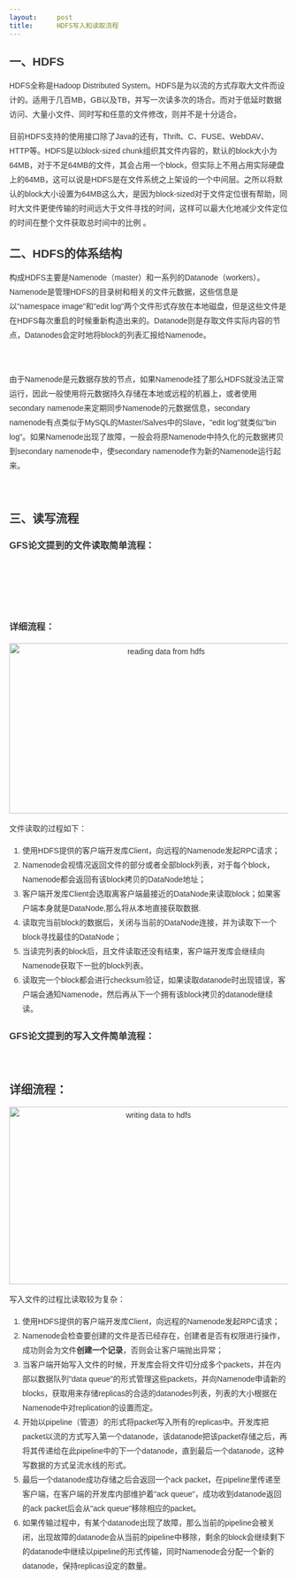 ```yaml
---
layout:     post
title:      HDFS写入和读取流程
---
```

<div id="article_content" class="article_content clearfix csdn-tracking-statistics" data-pid="blog" data-mod="popu_307" data-dsm="post">
								            <link rel="stylesheet" href="https://csdnimg.cn/release/phoenix/template/css/ck_htmledit_views-f76675cdea.css">
						<div class="htmledit_views" id="content_views">
                
<h2 style="margin-left:0px;color:rgb(51,51,51);font-family:Arial;line-height:26px;text-align:left;">
一、HDFS</h2>
<p style="color:rgb(51,51,51);font-family:Arial;font-size:14px;line-height:26px;text-align:left;">
HDFS全称是Hadoop Distributed System。HDFS是为以流的方式存取大文件而设计的。适用于几百MB，GB以及TB，并写一次读多次的场合。而对于低延时数据访问、大量小文件、同时写和任意的文件修改，则并不是十分适合。</p>
<p style="color:rgb(51,51,51);font-family:Arial;font-size:14px;line-height:26px;text-align:left;">
目前HDFS支持的使用接口除了Java的还有，Thrift、C、FUSE、WebDAV、HTTP等。HDFS是以block-sized chunk组织其文件内容的，默认的block大小为64MB，对于不足64MB的文件，其会占用一个block，但实际上不用占用实际硬盘上的64MB，这可以说是HDFS是在文件系统之上架设的一个中间层。之所以将默认的block大小设置为64MB这么大，是因为block-sized对于文件定位很有帮助，同时大文件更使传输的时间远大于文件寻找的时间，这样可以最大化地减少文件定位的时间在整个文件获取总时间中的比例
 。</p>
<p style="color:rgb(51,51,51);font-family:Arial;font-size:14px;line-height:26px;text-align:left;">
</p>
<h2 style="margin-left:0px;color:rgb(51,51,51);font-family:Arial;line-height:26px;text-align:left;">
二、HDFS的体系结构</h2>
<p style="color:rgb(51,51,51);font-family:Arial;font-size:14px;line-height:26px;text-align:left;">
</p>
<p style="color:rgb(51,51,51);font-family:Arial;font-size:14px;line-height:26px;text-align:left;">
构成HDFS主要是Namenode（master）和一系列的Datanode（workers）。Namenode是管理HDFS的目录树和相关的文件元数据，这些信息是以"namespace image"和"edit log"两个文件形式存放在本地磁盘，但是这些文件是在HDFS每次重启的时候重新构造出来的。Datanode则是存取文件实际内容的节点，Datanodes会定时地将block的列表汇报给Namenode。</p>
<p style="color:rgb(51,51,51);font-family:Arial;font-size:14px;line-height:26px;text-align:left;">
<br></p>
<p style="color:rgb(51,51,51);font-family:Arial;font-size:14px;line-height:26px;text-align:left;">
由于Namenode是元数据存放的节点，如果Namenode挂了那么HDFS就没法正常运行，因此一般使用将元数据持久存储在本地或远程的机器上，或者使用secondary namenode来定期同步Namenode的元数据信息，secondary namenode有点类似于MySQL的Master/Salves中的Slave，"edit log"就类似"bin log"。如果Namenode出现了故障，一般会将原Namenode中持久化的元数据拷贝到secondary namenode中，使secondary
 namenode作为新的Namenode运行起来。</p>
<p style="color:rgb(51,51,51);font-family:Arial;font-size:14px;line-height:26px;text-align:left;">
                                                              <img src="http://hi.csdn.net/attachment/201202/20/0_1329706737e8v8.gif" alt="" style="border-top-style:none;border-right-style:none;border-bottom-style:none;border-left-style:none;"><br></p>
<h2 style="margin-left:0px;color:rgb(51,51,51);font-family:Arial;line-height:26px;text-align:left;">
三、读写流程</h2>
<h3 style="margin-left:0px;color:rgb(51,51,51);font-family:Arial;line-height:26px;text-align:left;">
GFS论文提到的文件读取简单流程：</h3>
<h3 style="margin-left:0px;color:rgb(51,51,51);font-family:Arial;line-height:26px;text-align:left;">
<br></h3>
<h3 style="margin-left:0px;color:rgb(51,51,51);font-family:Arial;line-height:26px;text-align:left;">
                                                    <img src="http://hi.csdn.net/attachment/201202/18/0_132956238055Nl.gif" alt="" style="border-top-style:none;border-right-style:none;border-bottom-style:none;border-left-style:none;"><br></h3>
<h3 style="margin-left:0px;color:rgb(51,51,51);font-family:Arial;line-height:26px;text-align:left;">
<strong>详细流程：</strong><br></h3>
<p style="color:rgb(51,51,51);font-family:Arial;font-size:14px;line-height:26px;text-align:center;">
<img class="aligncenter size-full wp-image-919" title="reading data from hdfs" alt="reading data from hdfs" src="http://blog.endlesscode.com/wp-content/uploads/2010/06/reading-data-from-hdfs.png" width="552" height="308" style="border-top-style:none;border-right-style:none;border-bottom-style:none;border-left-style:none;"></p>
<p style="color:rgb(51,51,51);font-family:Arial;font-size:14px;line-height:26px;text-align:left;">
文件读取的过程如下：</p>
<ol style="color:rgb(51,51,51);font-family:Arial;font-size:14px;line-height:26px;text-align:left;"><li>使用HDFS提供的客户端开发库Client，向远程的Namenode发起RPC请求；</li><li>Namenode会视情况返回文件的部分或者全部block列表，对于每个block，Namenode都会返回有该block拷贝的DataNode地址；</li><li>客户端开发库Client会选取离客户端最接近的DataNode来读取block；如果客户端本身就是DataNode,那么将从本地直接获取数据.</li><li>读取完当前block的数据后，关闭与当前的DataNode连接，并为读取下一个block寻找最佳的DataNode；</li><li>当读完列表的block后，且文件读取还没有结束，客户端开发库会继续向Namenode获取下一批的block列表。</li><li>读取完一个block都会进行checksum验证，如果读取datanode时出现错误，客户端会通知Namenode，然后再从下一个拥有该block拷贝的datanode继续读。</li></ol><p style="color:rgb(51,51,51);font-family:Arial;font-size:14px;line-height:26px;text-align:center;">
</p>
<h3 style="margin-left:0px;color:rgb(51,51,51);font-family:Arial;line-height:26px;text-align:left;">
</h3>
<h3 style="margin-left:0px;color:rgb(51,51,51);font-family:Arial;line-height:26px;text-align:left;">
GFS论文提到的写入文件简单流程：</h3>
<p style="color:rgb(51,51,51);font-family:Arial;font-size:14px;line-height:26px;text-align:left;">
                                                   <img src="http://hi.csdn.net/attachment/201202/18/0_13295628389d8Y.gif" alt="" style="border-top-style:none;border-right-style:none;border-bottom-style:none;border-left-style:none;">  
           <br></p>
<h2 style="margin-left:0px;color:rgb(51,51,51);font-family:Arial;line-height:26px;text-align:left;">
详细流程：<br></h2>
<p style="color:rgb(51,51,51);font-family:Arial;font-size:14px;line-height:26px;text-align:center;">
<img class="aligncenter size-full wp-image-922" title="writing data to hdfs" alt="writing data to hdfs" src="http://blog.endlesscode.com/wp-content/uploads/2010/06/writing-data-to-hdfs.png" width="524" height="321" style="border-top-style:none;border-right-style:none;border-bottom-style:none;border-left-style:none;"></p>
<p style="color:rgb(51,51,51);font-family:Arial;font-size:14px;line-height:26px;text-align:left;">
写入文件的过程比读取较为复杂：</p>
<ol style="color:rgb(51,51,51);font-family:Arial;font-size:14px;line-height:26px;text-align:left;"><li>使用HDFS提供的客户端开发库Client，向远程的Namenode发起RPC请求；</li><li>Namenode会检查要创建的文件是否已经存在，创建者是否有权限进行操作，成功则会为文件<strong>创建一个记录</strong>，否则会让客户端抛出异常；</li><li>当客户端开始写入文件的时候，开发库会将文件切分成多个packets，并在内部以数据队列"data queue"的形式管理这些packets，并向Namenode申请新的blocks，获取用来存储replicas的合适的datanodes列表，列表的大小根据在Namenode中对replication的设置而定。</li><li>开始以pipeline（管道）的形式将packet写入所有的replicas中。开发库把packet以流的方式写入第一个datanode，该datanode把该packet存储之后，再将其传递给在此pipeline中的下一个datanode，直到最后一个datanode，这种写数据的方式呈流水线的形式。</li><li>最后一个datanode成功存储之后会返回一个ack packet，在pipeline里传递至客户端，在客户端的开发库内部维护着"ack queue"，成功收到datanode返回的ack packet后会从"ack queue"移除相应的packet。</li><li>如果传输过程中，有某个datanode出现了故障，那么当前的pipeline会被关闭，出现故障的datanode会从当前的pipeline中移除，剩余的block会继续剩下的datanode中继续以pipeline的形式传输，同时Namenode会分配一个新的datanode，保持replicas设定的数量。</li></ol>            </div>
                </div>